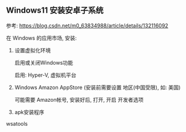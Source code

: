 ## Windows11 安装安卓子系统

参考: https://blog.csdn.net/m0_63834988/article/details/132116092

在 Windows 的应用市场, 安装:

1. 设置虚拟化环境

    启用或关闭Windows功能

    启用: Hyper-V, 虚拟机平台

1. Windows Amazon AppStore (安装前需要设置 地区(中国受限), 如: 美国)

    可能需要 Amazon帐号, 安装好后, 打开, 开启 开发者选项

2. apk安装程序

wsatools
